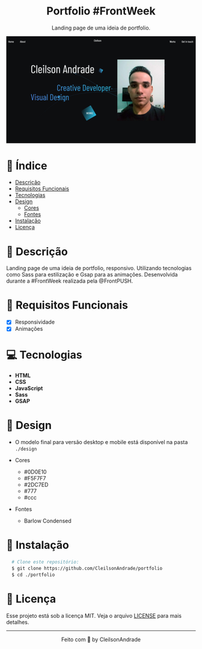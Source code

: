 <div align="center">
  <h1>Portfolio #FrontWeek</h1>
  <p>Landing page de uma ideia de portfolio.</p>
  <img src="./design/desktop.png" alt="Logo" width="800">
</div>

# 📒 Índice
* [Descrição](#descrição)
* [Requisitos Funcionais](#requisitos)
* [Tecnologias](#tecnologias)
* [Design](#design)
  * [Cores](#cores)
  * [Fontes](#fontes)
* [Instalação](#instalação)
* [Licença](#licença)

# 📃 <span id="descrição">Descrição</span>
Landing page de uma ideia de portfolio, responsivo. Utilizando tecnologias como Sass para estilização e Gsap para as animações. Desenvolvida durante a #FrontWeek realizada pela @FrontPUSH.

# 📌 <span id="requisitos">Requisitos Funcionais</span>
- [x] Responsividade<br>
- [x] Animações<br>

# 💻 <span id="tecnologias">Tecnologias</span>
- **HTML**
- **CSS**
- **JavaScript**
- **Sass**
- **GSAP**

# 🎨 <span id="design">Design</span>
- O modelo final para versão desktop e mobile está disponível na pasta `./design`

- <span id="cores">Cores<br></span>
  * #0D0E10<br>
  * #F5F7F7<br>
  * #2DC7ED<br>
  * #777<br>
  * #ccc<br>

- <span id="fontes">Fontes<br></span>
  * Barlow Condensed

# 🚀 <span id="instalação">Instalação</span>
```bash
  # Clone este repositório:
  $ git clone https://github.com/CleilsonAndrade/portfolio
  $ cd ./portfolio
```

# 📝 <span id="licença">Licença</span>
Esse projeto está sob a licença MIT. Veja o arquivo [LICENSE](LICENSE) para mais detalhes.

---

<p align="center">
  Feito com 💜 by CleilsonAndrade
</p>
